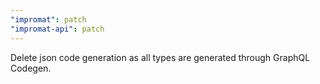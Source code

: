 ```yaml
---
"impromat": patch
"impromat-api": patch
---
```


Delete json code generation as all types are generated through GraphQL Codegen.
